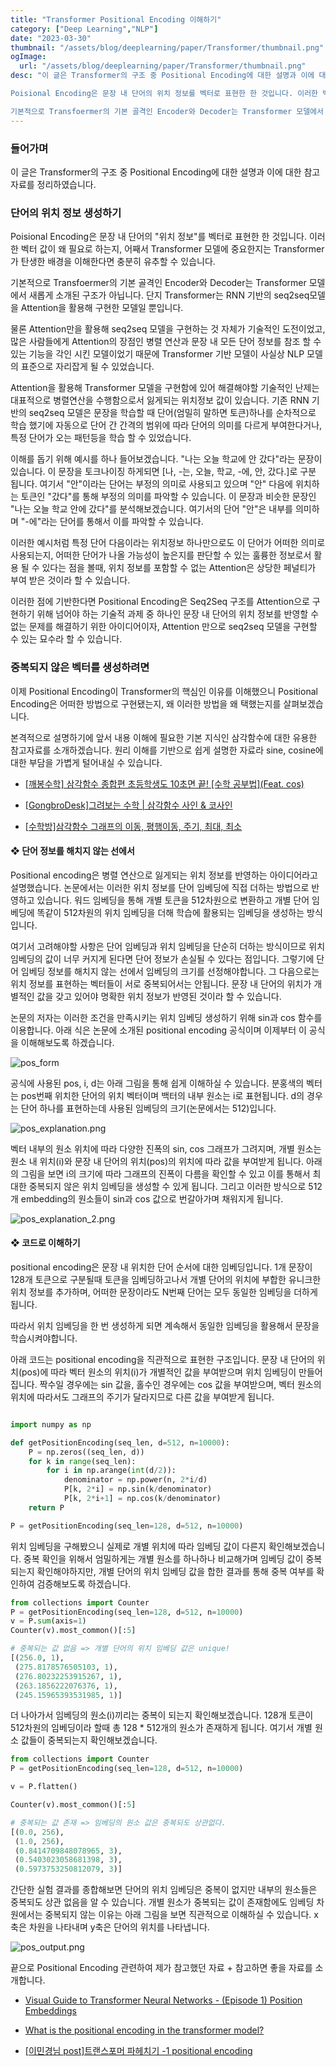 ```yaml
---
title: "Transformer Positional Encoding 이해하기"
category: ["Deep Learning","NLP"]
date: "2023-03-30"
thumbnail: "/assets/blog/deeplearning/paper/Transformer/thumbnail.png"
ogImage:
  url: "/assets/blog/deeplearning/paper/Transformer/thumbnail.png"
desc: "이 글은 Transformer의 구조 중 Positional Encoding에 대한 설명과 이에 대한 참고자료를 정리하였습니다. 

Poisional Encoding은 문장 내 단어의 위치 정보를 벡터로 표현한 한 것입니다. 이러한 벡터 값이 왜 필요로 하는지, 어째서 Transformer 모델에 중요한지는 Transformer가 탄생한 배경을 이해한다면 충분히 유추할 수 있습니다.

기본적으로 Transfoermer의 기본 골격인 Encoder와 Decoder는 Transformer 모델에서 새롭게 소개된 구조가 아닙니다. 단지 Transformer는 RNN 기반의 seq2seq모델을 Attention을 활용해 구현한 모델일 뿐입니다."
---
```


### 들어가며

이 글은 Transformer의 구조 중 Positional Encoding에 대한 설명과 이에 대한 참고자료를 정리하였습니다.

### 단어의 위치 정보 생성하기

Poisional Encoding은 문장 내 단어의 "위치 정보"를 벡터로 표현한 한 것입니다. 이러한 벡터 값이 왜 필요로 하는지, 어째서 Transformer 모델에 중요한지는 Transformer가 탄생한 배경을 이해한다면 충분히 유추할 수 있습니다.

기본적으로 Transfoermer의 기본 골격인 Encoder와 Decoder는 Transformer 모델에서 새롭게 소개된 구조가 아닙니다. 단지 Transformer는 RNN 기반의 seq2seq모델을 Attention을 활용해 구현한 모델일 뿐입니다.

물론 Attention만을 활용해 seq2seq 모델을 구현하는 것 자체가 기술적인 도전이었고, 많은 사람들에게 Attention의 장점인 병렬 연산과 문장 내 모든 단어 정보를 참조 할 수 있는 기능을 각인 시킨 모델이었기 때문에 Transformer 기반 모델이 사실상 NLP 모델의 표준으로 자리잡게 될 수 있었습니다.

Attention을 활용해 Transformer 모델을 구현함에 있어 해결해야할 기술적인 난제는 대표적으로 병렬연산을 수행함으로서 잃게되는 위치정보 값이 있습니다. 기존 RNN 기반의 seq2seq 모델은 문장을 학습할 때 단어(엄밀히 말하면 토큰)하나를 순차적으로 학습 했기에 자동으로 단어 간 간격의 범위에 따라 단어의 의미를 다르게 부여한다거나, 특정 단어가 오는 패턴등을 학습 할 수 있었습니다.

이해를 돕기 위해 예시를 하나 들어보겠습니다. "나는 오늘 학교에 안 갔다"라는 문장이 있습니다. 이 문장을 토크나이징 하게되면 [나, -는, 오늘, 학교, -에, 안, 갔다.]로 구분 됩니다. 여기서 "안"이라는 단어는 부정의 의미로 사용되고 있으며 "안" 다음에 위치하는 토큰인 "갔다"를 통해 부정의 의미를 파악할 수 있습니다. 이 문장과 비슷한 문장인 "나는 오늘 학교 안에 갔다"를 분석해보겠습니다. 여기서의 단어 "안"은 내부를 의미하며 "-에"라는 단어를 통해서 이를 파악할 수 있습니다.

이러한 예시처럼 특정 단어 다음이라는 위치정보 하나만으로도 이 단어가 어떠한 의미로 사용되는지, 어떠한 단어가 나올 가능성이 높은지를 판단할 수 있는 훌륭한 정보로서 활용 될 수 있다는 점을 볼때, 위치 정보를 포함할 수 없는 Attention은 상당한 페널티가 부여 받은 것이라 할 수 있습니다.

이러한 점에 기반한다면 Positional Encoding은 Seq2Seq 구조를 Attention으로 구현하기 위해 넘어야 하는 기술적 과제 중 하나인 문장 내 단어의 위치 정보를 반영할 수 없는 문제를 해결하기 위한 아이디어이자, Attention 만으로 seq2seq 모델을 구현할 수 있는 묘수라 할 수 있습니다.

### 중복되지 않은 벡터를 생성하려면

이제 Positional Encoding이 Transformer의 핵심인 이유를 이해했으니 Positional Encoding은 어떠한 방법으로 구현됐는지, 왜 이러한 방법을 왜 택했는지를 살펴보겠습니다.

본격적으로 설명하기에 앞서 내용 이해에 필요한 기본 지식인 삼각함수에 대한 유용한 참고자료를 소개하겠습니다. 원리 이해를 기반으로 쉽게 설명한 자료라 sine, cosine에 대한 부담을 가볍게 털어내실 수 있습니다.

- [[깨봉수학] 삼각함수 종합편 초등학생도 10초면 끝! [수학 공부법](Feat. cos)](https://www.youtube.com/watch?v=C_UsgRpyrUM&t=437s)

- [[GongbroDesk]그려보는 수학 | 삼각함수 사인 & 코사인](https://www.youtube.com/watch?v=vT5pQ0-gqJU)

- [[수학방]삼각함수 그래프의 이동, 평행이동, 주기, 최대, 최소](https://mathbang.net/529#gsc.tab=0)

#### ❖ 단어 정보를 해치지 않는 선에서

Positional encoding은 병렬 연산으로 잃게되는 위치 정보를 반영하는 아이디어라고 설명했습니다. 논문에서는 이러한 위치 정보를 단어 임베딩에 직접 더하는 방법으로 반영하고 있습니다. 워드 임베딩을 통해 개별 토큰을 512차원으로 변환하고 개별 단어 임베딩에 똑같이 512차원의 위치 임베딩을 더해 학습에 활용되는 임베딩을 생성하는 방식입니다.

여기서 고려해야할 사항은 단어 임베딩과 위치 임베딩을 단순히 더하는 방식이므로 위치 임베딩의 값이 너무 커지게 된다면 단어 정보가 손실될 수 있다는 점입니다. 그렇기에 단어 임베딩 정보를 해치지 않는 선에서 임베딩의 크기를 선정해야합니다. 그 다음으로는 위치 정보를 표현하는 벡터들이 서로 중복되어서는 안됩니다. 문장 내 단어의 위치가 개별적인 값을 갖고 있어야 명확한 위치 정보가 반영된 것이라 할 수 있습니다.

논문의 저자는 이러한 조건을 만족시키는 위치 임베딩 생성하기 위해 sin과 cos 함수를 이용합니다. 아래 식은 논문에 소개된 positional encoding 공식이며 이제부터 이 공식을 이해해보도록 하겠습니다.

<img alt='pos_form' src='/assets/blog/deeplearning/paper/Transformer/pos_form.png'>

<br/>

공식에 사용된 pos, i, d는 아래 그림을 통해 쉽게 이해하실 수 있습니다. 분홍색의 벡터는 pos번째 위치한 단어의 위치 벡터이며 백터의 내부 원소는 i로 표현됩니다. d의 경우는 단어 하나를 표현하는데 사용된 임베딩의 크기(논문에서는 512)입니다.

<img alt='pos_explanation.png' src='/assets/blog/deeplearning/paper/Transformer/pos_explanation.png'>

<br/>

벡터 내부의 원소 위치에 따라 다양한 진폭의 sin, cos 그래프가 그려지며, 개별 원소는 원소 내 위치(i)와 문장 내 단어의 위치(pos)의 위치에 따라 값을 부여받게 됩니다. 아래의 그림을 보면 i의 크기에 따라 그래프의 진폭이 다름을 확인할 수 있고 이를 통해서 최대한 중복되지 않은 위치 임베딩을 생성할 수 있게 됩니다. 그리고 이러한 방식으로 512개 embedding의 원소들이 sin과 cos 값으로 번갈아가며 채워지게 됩니다.

<img alt='pos_explanation_2.png' src='/assets/blog/deeplearning/paper/Transformer/pos_explanation_2.png'>

<br/>

#### ❖ 코드로 이해하기

positional encoding은 문장 내 위치한 단어 순서에 대한 임베딩입니다. 1개 문장이 128개 토큰으로 구분될때 토큰을 임베딩하고나서 개별 단어의 위치에 부합한 유니크한 위치 정보를 추가하며, 어떠한 문장이라도 N번째 단어는 모두 동일한 임베딩을 더하게 됩니다.

따라서 위치 임베딩을 한 번 생성하게 되면 계속해서 동일한 임베딩을 활용해서 문장을 학습시켜야합니다.

아래 코드는 positional encoding을 직관적으로 표현한 구조입니다. 문장 내 단어의 위치(pos)에 따라 벡터 원소의 위치(i)가 개별적인 값을 부여받으며 위치 임베딩이 만들어집니다. 짝수일 경우에는 sin 값을, 홀수인 경우에는 cos 값을 부여받으며, 벡터 원소의 위치에 따라서도 그래프의 주기가 달라지므로 다른 값을 부여받게 됩니다.

```python

import numpy as np

def getPositionEncoding(seq_len, d=512, n=10000):
    P = np.zeros((seq_len, d))
    for k in range(seq_len):
        for i in np.arange(int(d/2)):
            denominator = np.power(n, 2*i/d)
            P[k, 2*i] = np.sin(k/denominator)
            P[k, 2*i+1] = np.cos(k/denominator)
    return P

P = getPositionEncoding(seq_len=128, d=512, n=10000)
```

위치 임베딩을 구해봤으니 실제로 개별 위치에 따라 임베딩 값이 다른지 확인해보겠습니다. 중복 확인을 위해서 엄밀하게는 개별 원소를 하나하나 비교해가며 임베딩 값이 중복되는지 확인해야하지만, 개별 단어의 위치 임베딩 값을 합한 결과를 통해 중복 여부를 확인하여 검증해보도록 하겠습니다.

```python
from collections import Counter
P = getPositionEncoding(seq_len=128, d=512, n=10000)
v = P.sum(axis=1)
Counter(v).most_common()[:5]

# 중복되는 값 없음 => 개별 단어의 위치 임베딩 값은 unique!
[(256.0, 1),
 (275.8178576505103, 1),
 (276.80232253915267, 1),
 (263.1856222076376, 1),
 (245.15965393531985, 1)]
```

더 나아가서 임베딩의 원소(i)끼리는 중복이 되는지 확인해보겠습니다. 128개 토큰이 512차원의 임베딩이라 할때 총 128 \* 512개의 원소가 존재하게 됩니다. 여기서 개별 원소 값들이 중복되는지 확인해보겠습니다.

```python
from collections import Counter
P = getPositionEncoding(seq_len=128, d=512, n=10000)

v = P.flatten()

Counter(v).most_common()[:5]

# 중복되는 값 존재 => 임베딩의 원소 값은 중복되도 상관없다.
[(0.0, 256),
 (1.0, 256),
 (0.8414709848078965, 3),
 (0.5403023058681398, 3),
 (0.5973753250812079, 3)]

```

간단한 실험 결과를 종합해보면 단어의 위치 임베딩은 중복이 없지만 내부의 원소들은 중복되도 상관 없음을 알 수 있습니다. 개별 원소가 중복되는 값이 존재함에도 임베딩 차원에서는 중복되지 않는 이유는 아래 그림을 보면 직관적으로 이해하실 수 있습니다. x축은 차원을 나타내며 y축은 단어의 위치를 나타냅니다.

<img alt='pos_output.png' src='/assets/blog/deeplearning/paper/Transformer/pos_output.png'>

<br/>

끝으로 Positional Encoding 관련하여 제가 참고했던 자료 + 참고하면 좋을 자료를 소개합니다.

- [Visual Guide to Transformer Neural Networks - (Episode 1) Position Embeddings](https://www.youtube.com/watch?v=dichIcUZfOw)

- [What is the positional encoding in the transformer model?](https://datascience.stackexchange.com/questions/51065/what-is-the-positional-encoding-in-the-transformer-model)

- [[이민경님 post]트랜스포머 파헤치기 -1 positional encoding](https://www.blossominkyung.com/deeplearning/transfomer-positional-encoding)
